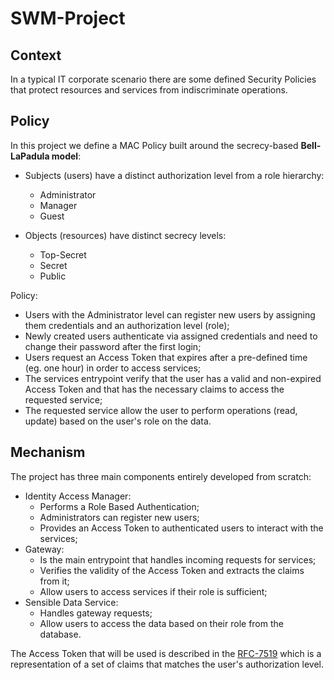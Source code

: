 # SWM-Project

## Context
In a typical IT corporate scenario there are some defined Security Policies that protect resources and services from indiscriminate operations.

## Policy
In this project we define a MAC Policy built around the secrecy-based **Bell-LaPadula model**:
* Subjects (users) have a distinct authorization level from a role hierarchy:
  * Administrator
  * Manager
  * Guest
  
* Objects (resources) have distinct secrecy levels:
  * Top-Secret
  * Secret
  * Public

Policy:
* Users with the Administrator level can register new users by assigning them credentials and an authorization level (role);
* Newly created users authenticate via assigned credentials and need to change their password after the first login;
* Users request an Access Token that expires after a pre-defined time (eg. one hour) in order to access services;
* The services entrypoint verify that the user has a valid and non-expired Access Token and that has the necessary claims to access the requested service;
* The requested service allow the user to perform operations (read, update) based on the user's role on the data.

## Mechanism
The project has three main components entirely developed from scratch:
* Identity Access Manager: 
  * Performs a Role Based Authentication;
  * Administrators can register new users;
  * Provides an Access Token to authenticated users to interact with the services;
* Gateway: 
  * Is the main entrypoint that handles incoming requests for services;
  * Verifies the validity of the Access Token and extracts the claims from it;
  * Allow users to access services if their role is sufficient;
* Sensible Data Service:
  * Handles gateway requests;
  * Allow users to access the data based on their role from the database.

The Access Token that will be used is described in the [RFC-7519](https://tools.ietf.org/html/rfc7519) which is a representation of a set of claims that matches the user's authorization level.